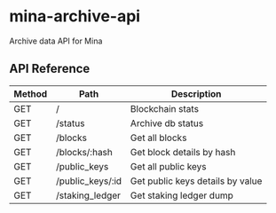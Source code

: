 # mina-archive-api

Archive data API for Mina

## API Reference

| Method | Path             | Description
|--------|------------------|---------------------------------------------------
| GET    | /                | Blockchain stats
| GET    | /status          | Archive db status
| GET    | /blocks          | Get all blocks
| GET    | /blocks/:hash    | Get block details by hash
| GET    | /public_keys     | Get all public keys
| GET    | /public_keys/:id | Get public keys details by value
| GET    | /staking_ledger  | Get staking ledger dump